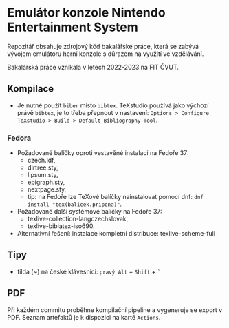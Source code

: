 # Emulátor konzole Nintendo Entertainment System

Repozitář obsahuje zdrojový kód bakalářské práce, která se zabývá vývojem emulátoru herní konzole s důrazem na využití ve vzdělávání.

Bakalářská práce vznikala v letech 2022-2023 na FIT ČVUT.

## Kompilace
- Je nutné použít `biber` místo `bibtex`. TeXstudio používá jako výchozí právě `bibtex`, je to třeba přepnout v nastavení: `Options > Configure TeXstudio > Build > Default Bibliography Tool`.

### Fedora
- Požadované balíčky oproti vestavěné instalaci na Fedoře 37:
  - czech.ldf,
  - dirtree.sty,
  - lipsum.sty,
  - epigraph.sty,
  - nextpage.sty,
  - tip: na Fedoře lze TeXové balíčky nainstalovat pomocí dnf: `dnf install "tex(balicek.pripona)"`.
- Požadované další systémové balíčky na Fedoře 37:
  - texlive-collection-langczechslovak,
  - texlive-biblatex-iso690.
- Alternativní řešení: instalace kompletní distribuce: texlive-scheme-full

## Tipy
- tilda (~) na české klávesnici: `pravý Alt` + `Shift` + `` ` ``

## PDF
Při každém commitu proběhne kompilační pipeline a vygeneruje se export v PDF. Seznam artefaktů je k dispozici na kartě `Actions`.
